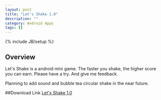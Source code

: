 ```yaml
---
layout: post
title: "Let's Shake 1.0"
description: ""
category: Android Apps
tags: []
---
```

{% include JB/setup %}

## Overview

Let's Shake is a android mini game. The faster you shake, the higher score you can earn. Please have a try. 
And give me feedback.

Planning to add sound and bubble tea circular shake in the near future.

##Download Link
[Let's Shake 1.0](https://play.google.com/store/apps/details?id=com.mark.law.shaking)


